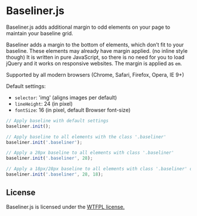 # Baseliner.js

Baseliner.js adds additional margin to odd elements on your page to maintain your baseline grid.

Baseliner adds a margin to the bottom of elements, which don’t fit to your baseline.
These elements may already have margin applied. (no inline style though)
It is written in pure JavaScript, so there is no need for you to load jQuery and it works on responsive websites.
The margin is applied as `em`.

Supported by all modern browsers (Chrome, Safari, Firefox, Opera, IE 9+)

Default settings:

- `selector`: 'img' (aligns images per default)
- `lineHeight`: 24 (in pixel)
- `fontSize`: 16 (in pixel, default Browser font-size)

```javascript
// Apply baseline with default settings
baseliner.init();

// Apply baseline to all elements with the class '.baseliner'
baseliner.init('.baseliner');

// Apply a 28px baseline to all elements with class '.baseliner'
baseliner.init('.baseliner', 28);

// Apply a 18px/28px baseline to all elements with class '.baseliner' on the page
baseliner.init('.baseliner', 28, 18);
```

## License

Baseliner.js is licensed under the [WTFPL license.](http://sam.zoy.org/wtfpl/)